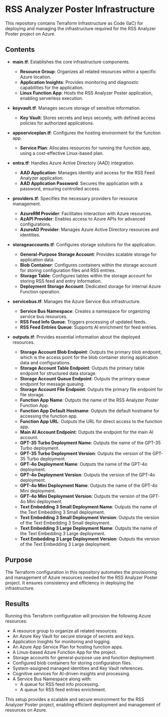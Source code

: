 # RSS Analyzer Poster Infrastructure

This repository contains Terraform Infrastructure as Code (IaC) for deploying and managing the infrastructure required for the RSS Analyzer Poster project on Azure.

## Contents

- **main.tf**: Establishes the core infrastructure components.
  - **Resource Group**: Organizes all related resources within a specific Azure location.
  - **Application Insights**: Provides monitoring and diagnostic capabilities for the application.
  - **Linux Function App**: Hosts the RSS Analyzer Poster application, enabling serverless execution.

- **keyvault.tf**: Manages secure storage of sensitive information.
  - **Key Vault**: Stores secrets and keys securely, with defined access policies for authorized applications.

- **appserviceplan.tf**: Configures the hosting environment for the function app.
  - **Service Plan**: Allocates resources for running the function app, using a cost-effective Linux-based plan.

- **entra.tf**: Handles Azure Active Directory (AAD) integration.
  - **AAD Application**: Manages identity and access for the RSS Feed Analyzer application.
  - **AAD Application Password**: Secures the application with a password, ensuring controlled access.

- **providers.tf**: Specifies the necessary providers for resource management.
  - **AzureRM Provider**: Facilitates interaction with Azure resources.
  - **AzAPI Provider**: Enables access to Azure APIs for advanced configurations.
  - **AzureAD Provider**: Manages Azure Active Directory resources and identities.

- **storageaccounts.tf**: Configures storage solutions for the application.
  - **General-Purpose Storage Account**: Provides scalable storage for application data.
  - **Blob Container**: Configures containers within the storage account for storing configuration files and RSS entries.
  - **Storage Table**: Configures tables within the storage account for storing RSS feed and entry information.
  - **Deployment Storage Account**: Dedicated storage for internal Azure Function operation.

- **servicebus.tf**: Manages the Azure Service Bus infrastructure.
  - **Service Bus Namespace**: Creates a namespace for organizing service bus resources.
  - **RSS Feed Info Queue**: Triggers processing of updated feeds.
  - **RSS Feed Entries Queue**: Supports AI enrichment for feed entries.

- **outputs.tf**: Provides essential information about the deployed resources.
  - **Storage Account Blob Endpoint**: Outputs the primary blob endpoint, which is the access point for the blob container storing application data and configurations.
  - **Storage Account Table Endpoint**: Outputs the primary table endpoint for structured data storage.
  - **Storage Account Queue Endpoint**: Outputs the primary queue endpoint for message queuing.
  - **Storage Account File Endpoint**: Outputs the primary file endpoint for file storage.
  - **Function App Name**: Outputs the name of the RSS Analyzer Poster Function App.
  - **Function App Default Hostname**: Outputs the default hostname for accessing the function app.
  - **Function App URL**: Outputs the URL for direct access to the function app.
  - **Main AI Account Endpoint**: Outputs the endpoint for the main AI account.
  - **GPT-35 Turbo Deployment Name**: Outputs the name of the GPT-35 Turbo deployment.
  - **GPT-35 Turbo Deployment Version**: Outputs the version of the GPT-35 Turbo deployment.
  - **GPT-4o Deployment Name**: Outputs the name of the GPT-4o deployment.
  - **GPT-4o Deployment Version**: Outputs the version of the GPT-4o deployment.
  - **GPT-4o Mini Deployment Name**: Outputs the name of the GPT-4o Mini deployment.
  - **GPT-4o Mini Deployment Version**: Outputs the version of the GPT-4o Mini deployment.
  - **Text Embedding 3 Small Deployment Name**: Outputs the name of the Text Embedding 3 Small deployment.
  - **Text Embedding 3 Small Deployment Version**: Outputs the version of the Text Embedding 3 Small deployment.
  - **Text Embedding 3 Large Deployment Name**: Outputs the name of the Text Embedding 3 Large deployment.
  - **Text Embedding 3 Large Deployment Version**: Outputs the version of the Text Embedding 3 Large deployment.

## Purpose

The Terraform configuration in this repository automates the provisioning and management of Azure resources needed for the RSS Analyzer Poster project. It ensures consistency and efficiency in deploying the infrastructure.

## Results

Running this Terraform configuration will provision the following Azure resources:

- A resource group to organize all related resources.
- An Azure Key Vault for secure storage of secrets and keys.
- Application Insights for monitoring and logging.
- An Azure App Service Plan for hosting function apps.
- A Linux-based Azure Function App for the project.
- Storage accounts for general-purpose use and function deployment.
- Configured blob containers for storing configuration files.
- System-assigned managed identities and Key Vault references.
- Cognitive services for AI-driven insights and processing.
- A Service Bus Namespace along with:
  - A queue for RSS feed info processing.
  - A queue for RSS feed entries enrichment.

This setup provides a scalable and secure environment for the RSS Analyzer Poster project, enabling efficient deployment and management of resources on Azure.
